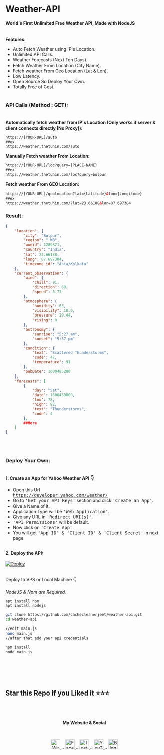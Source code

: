 # Weather-API<br>
#### World's First Unlimited Free Weather API, Made with NodeJS<br><br>

**Features:**<br>
- Auto Fetch Weather using IP's Location.<br>
- Unlimited API Calls.<br>
- Weather Forecasts (Next Ten Days).<br>
- Fetch Weather From Location (City Name).<br>
- Fetch weather From Geo Location (Lat & Lon).<br>
- Low Latency.<br>
- Open Source So Deploy Your Own.<br>
- Totally Free of Cost.<br><br>

### API Calls (Method : GET):<br><br>

**Automatically fetch weather from IP's Location (Only works if server & client connects directly [No Proxy]):**<br>

```html
https://[YOUR-URL]/auto
##ex
https://weather.thetuhin.com/auto
```

**Manually Fetch weather From Location:**<br>

```html
https://[YOUR-URL]/loc?query={PLACE-NAME}
##ex
https://weather.thetuhin.com/loc?query=bolpur
```


**Fetch weather From GEO Location:**<br>

```html
https://[YOUR-URL]/geolocation?lat={Latitude}&lon={Longitude}
##ex
https://weather.thetuhin.com/?lat=23.66188&lon=87.697304
```

### Result:

```json
{
    "location": {
        "city": "Bolpur",
        "region": " WB",
        "woeid": 2289871,
        "country": "India",
        "lat": 23.66188,
        "long": 87.697304,
        "timezone_id": "Asia/Kolkata"
    },
    "current_observation": {
        "wind": {
            "chill": 91,
            "direction": 68,
            "speed": 3.73
        },
        "atmosphere": {
            "humidity": 65,
            "visibility": 10.0,
            "pressure": 29.44,
            "rising": 0
        },
        "astronomy": {
            "sunrise": "5:27 am",
            "sunset": "5:37 pm"
        },
        "condition": {
            "text": "Scattered Thunderstorms",
            "code": 47,
            "temperature": 91
        },
        "pubDate": 1600495200
    },
    "forecasts": [
        {
            "day": "Sat",
            "date": 1600453800,
            "low": 78,
            "high": 92,
            "text": "Thunderstorms",
            "code": 4
        },
        ##More
    ]
}
```

<br><br>
### Deploy Your Own:<br><br>

**1. Create an App for Yahoo Weather API 👇**

- Open this Url<br>
<tt>https://developer.yahoo.com/weather/</tt>
- Go to <tt>'Get your API Keys'</tt> section and click <tt>'Create an App'</tt>.
- Give a Name of it.
- Application Type will be <tt>'Web Application'</tt>.
- Give any URL in <tt>'Redirect URI(s)'</tt>.
- <tt>'API Permissions'</tt> will be default.
- Now click on <tt>'Create App'</tt>.
- You will get <tt>'App ID' & 'Client ID' & 'Client Secret'</tt> in next page.<br><br>

**2. Deploy the API:**<br><br>
[![Deploy](https://www.herokucdn.com/deploy/button.svg)](https://heroku.com/deploy?template=https://github.com/cachecleanerjeet/weather-api/tree/master)<br><br>

Deploy to VPS or Local Machine 👇 <br><br>
*NodeJS & Npm are Required.*<br>

```bash
apt install npm
apt install nodejs

git clone https://github.com/cachecleanerjeet/weather-api.git
cd weather-api

//edit main.js
nano main.js
//after that add your api credentials

npm install
node main.js
```

<br>


<br><br>
## Star this Repo if you Liked it ⭐⭐⭐

<br><br>
<p align="center"> <b>My Website & Social</b></p>
<br>
<p align="center">
 
 <a href="https://tu.hin.life">
    <img alt="Website" width="30px" src="https://firebasestorage.googleapis.com/v0/b/webtuhin.appspot.com/o/githubstatic%2Fwebsite.svg?alt=media&token=5c3ea7e0-d4f7-4566-b78a-bdee6c65f03e" />
  </a>  
..
<a href="https://fb.me/jeeetpaul">
    <img alt="Facebook" width="30px" src="https://cdn.jsdelivr.net/npm/simple-icons@3.2.0/icons/facebook.svg" />
  </a>  
..
  <a href="https://www.instagram.com/jeeetpaul">
    <img alt="Instagram" width="30px" src="https://cdn.jsdelivr.net/npm/simple-icons@3.2.0/icons/instagram.svg" />
  </a>
..
  <a href="https://www.youtube.com/channel/UCa4FMtLpYcOBtjKOZgzTFNA">
    <img alt="YouTube" width="30px" src="https://cdn.jsdelivr.net/npm/simple-icons@3.2.0/icons/youtube.svg" />
  </a>
..
  <a href="https://blog.iamtuhin.ga">
    <img alt="Blogger" width="30px" src="https://cdn.jsdelivr.net/npm/simple-icons@3.2.0/icons/blogger.svg" />
  </a>
  
</p>

